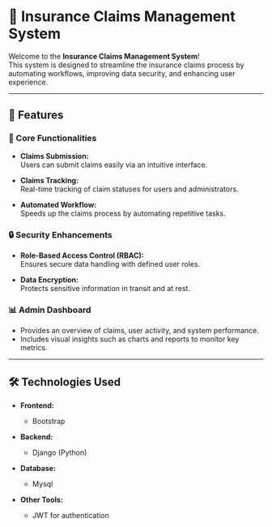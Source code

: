 # 🏦 Insurance Claims Management System  

Welcome to the **Insurance Claims Management System**!  
This system is designed to streamline the insurance claims process by automating workflows, improving data security, and enhancing user experience.

---

## 🚀 Features  

### 🔧 Core Functionalities  
- **Claims Submission:**  
  Users can submit claims easily via an intuitive interface.  

- **Claims Tracking:**  
  Real-time tracking of claim statuses for users and administrators.  

- **Automated Workflow:**  
  Speeds up the claims process by automating repetitive tasks.  

### 🔒 Security Enhancements  
- **Role-Based Access Control (RBAC):**  
  Ensures secure data handling with defined user roles.  

- **Data Encryption:**  
  Protects sensitive information in transit and at rest.  

### 📊 Admin Dashboard  
- Provides an overview of claims, user activity, and system performance.  
- Includes visual insights such as charts and reports to monitor key metrics.

---

## 🛠️ Technologies Used  
- **Frontend:**    
  - Bootstrap  

- **Backend:**  
  - Django (Python)
 

- **Database:**  
  - Mysql

- **Other Tools:**  
  - JWT for authentication  

